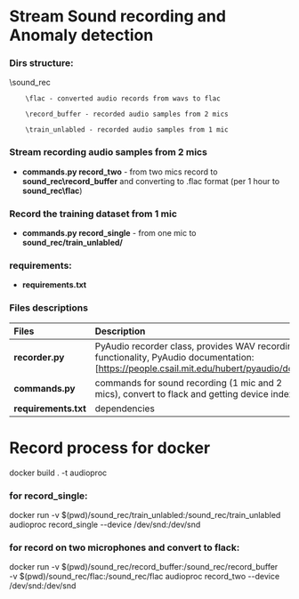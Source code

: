 # Stream Sound recording and Anomaly detection
### Dirs structure:

   \sound_rec
   
        \flac - converted audio records from wavs to flac
        
        \record_buffer - recorded audio samples from 2 mics
        
        \train_unlabled - recorded audio samples from 1 mic
        
        
### Stream recording audio samples from 2 mics
   - **commands.py  record_two** - from two mics record to **sound_rec\record_buffer** and converting to .flac format (per 1 hour to **sound_rec\flac**) 

### Record the training dataset from 1 mic 

   - **commands.py  record_single** - from one mic to **sound_rec/train_unlabled/**


### requirements:
   - **requirements.txt**

### Files descriptions

| Files                     | Description                                                                                                                                                                                                     |
| :------------------------ | :-------------------------------------------------------------------------------------------------------------------------------------------------------------------------------------------------------------- |
| **recorder.py**           | PyAudio recorder class, provides WAV recording functionality, PyAudio documentation: [https://people.csail.mit.edu/hubert/pyaudio/docs/] | Recorder class realization by [https://gist.github.com/sloria/5693955] |                                                                                        
| **commands.py**           | commands for sound recording (1 mic and 2 mics), convert to flack and getting device index)  |                                     
| **requirements.txt**      | dependencies                                                                                                                           |


# Record process for docker

docker build . -t audioproc

### for record_single: 
docker run -v $(pwd)/sound_rec/train_unlabled:/sound_rec/train_unlabled audioproc record_single --device /dev/snd:/dev/snd            

### for record on two microphones and convert to flack:
docker run -v $(pwd)/sound_rec/record_buffer:/sound_rec/record_buffer \
-v $(pwd)/sound_rec/flac:/sound_rec/flac audioproc record_two --device /dev/snd:/dev/snd 
